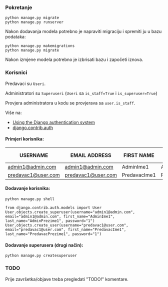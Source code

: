 ### Pokretanje

```
python manage.py migrate
python manage.py runserver
```
Nakon dodavanja modela potrebno je napraviti migraciju i spremiti ju u bazu podataka:
```
python manage.py makemigrations
python manage.py migrate
```
Nakon izmjene modela potrebno je izbrisati bazu i započeti iznova.


### Korisnici

Predavaci su `Useri`.

Administratori su `Superuseri` (`Useri` sa `is_staff=True` i `is_superuser=True`)

Provjera administratora u kodu se provjerava sa `user.is_staff`.

Više na:

- [Using the Django authentication system](https://docs.djangoproject.com/en/4.2/topics/auth/default/)
- [django.contrib.auth](https://docs.djangoproject.com/en/4.2/ref/contrib/auth/#django-contrib-auth)

#### Primjeri korisnika:

| USERNAME           | EMAIL ADDRESS      | FIRST NAME   | LAST NAME        | STAFF STATUS | PASSWORD |
| ------------------ | ------------------ | ------------ | ---------------- | ------------ | -------- |
| admin1@admin.com   | admin1@admin.com   | AdminIme1    | AdminPrezime1    | Yes          | 1        |
| predavac1@user.com | predavac1@user.com | PredavacIme1 | PredavacPrezime1 | No           | 1        |

#### Dodavanje korisnika:

```
python manage.py shell
```

```
from django.contrib.auth.models import User
User.objects.create_superuser(username="admin1@admin.com", email="admin1@admin.com", first_name="AdminIme1", last_name="AdminPrezime1", password="1")
User.objects.create_user(username="predavac1@user.com", email="predavac1@user.com", first_name="PredavacIme1", last_name="PredavacPrezime1", password="1")
```

#### Dodavanje superusera (drugi način):

```
python manage.py createsuperuser
```

### TODO

Prije završetka/objave treba pregledati "TODO!" komentare.

